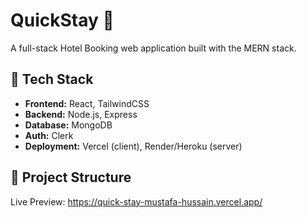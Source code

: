 ﻿# QuickStay 🏨

A full-stack Hotel Booking web application built with the MERN stack.

## 🚀 Tech Stack
- **Frontend:** React, TailwindCSS
- **Backend:** Node.js, Express
- **Database:** MongoDB
- **Auth:** Clerk
- **Deployment:** Vercel (client), Render/Heroku (server)

## 📂 Project Structure
Live Preview: https://quick-stay-mustafa-hussain.vercel.app/
